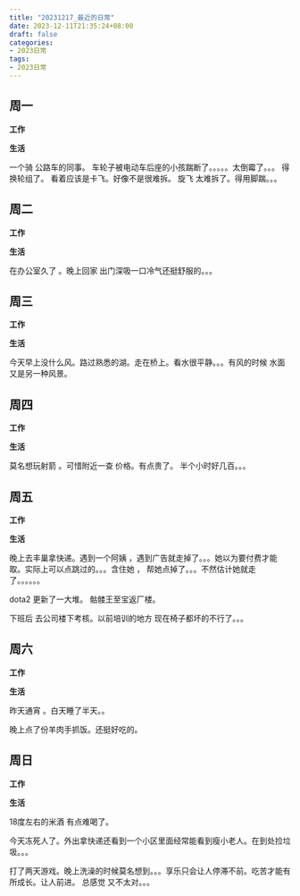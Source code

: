 ```yaml
---
title: "20231217_最近的日常"
date: 2023-12-11T21:35:24+08:00
draft: false
categories:
- 2023日常
tags:
- 2023日常
---
```



## 周一

**工作**



**生活**

一个骑 公路车的同事。 车轮子被电动车后座的小孩踹断了。。。。。太倒霉了。。。 得换轮组了。 看着应该是卡飞。好像不是很难拆。 旋飞 太难拆了。得用脚踹。。。



## 周二

**工作**



**生活**


在办公室久了 。晚上回家 出门深吸一口冷气还挺舒服的。。。



## 周三


**工作**



**生活**

今天早上没什么风。路过熟悉的湖。走在桥上。看水很平静。。。有风的时候 水面又是另一种风景。



## 周四


**工作**



**生活**

莫名想玩射箭 。可惜附近一查 价格。有点贵了。 半个小时好几百。。。



## 周五


**工作**



**生活**

晚上去丰巢拿快递。遇到一个阿姨 ，遇到广告就走掉了。。。她以为要付费才能取。实际上可以点跳过的。。。含住她 ， 帮她点掉了。。。不然估计她就走了。。。。。。

dota2 更新了一大堆。 骷髅王至宝返厂楼。

下班后 去公司楼下考核。以前培训的地方 现在椅子都坏的不行了。。。

## 周六


**工作**



**生活**

昨天通宵 。白天睡了半天。。

晚上点了份羊肉手抓饭。还挺好吃的。


## 周日


**工作**



**生活**

18度左右的米酒 有点难喝了。

今天冻死人了。外出拿快递还看到一个小区里面经常能看到瘦小老人。在到处捡垃圾。。。

打了两天游戏。晚上洗澡的时候莫名想到。。。享乐只会让人停滞不前。吃苦才能有所成长。让人前进。  总感觉 又不太对。。。

